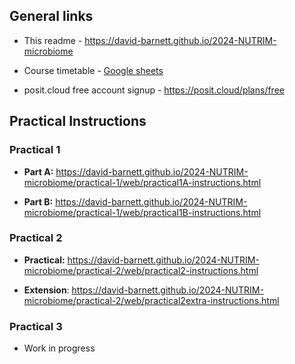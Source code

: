 ## General links

-   This readme - <https://david-barnett.github.io/2024-NUTRIM-microbiome>

-   Course timetable - [Google sheets](https://docs.google.com/spreadsheets/d/1mt0nUgz8h7Lax0L2wGjKzeZomPlQbVFaPmd1gahLUqA/edit?usp=sharing)

-   posit.cloud free account signup - <https://posit.cloud/plans/free>

## Practical Instructions

### Practical 1

-   **Part A:** <https://david-barnett.github.io/2024-NUTRIM-microbiome/practical-1/web/practical1A-instructions.html>

-   **Part B:** <https://david-barnett.github.io/2024-NUTRIM-microbiome/practical-1/web/practical1B-instructions.html>

### Practical 2

-   **Practical:** <https://david-barnett.github.io/2024-NUTRIM-microbiome/practical-2/web/practical2-instructions.html>

-   **Extension**: <https://david-barnett.github.io/2024-NUTRIM-microbiome/practical-2/web/practical2extra-instructions.html>

### Practical 3

-   Work in progress
